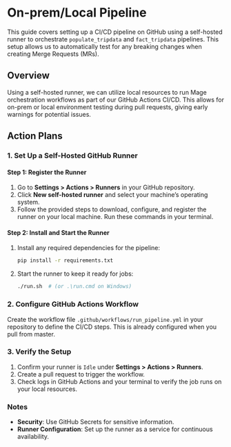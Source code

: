 # On-prem/Local Pipeline

This guide covers setting up a CI/CD pipeline on GitHub using a self-hosted runner to orchestrate `populate_tripdata` and `fact_tripdata` pipelines. This setup allows us to automatically test for any breaking changes when creating Merge Requests (MRs).

## Overview

Using a self-hosted runner, we can utilize local resources to run Mage orchestration workflows as part of our GitHub Actions CI/CD. This allows for on-prem or local environment testing during pull requests, giving early warnings for potential issues.

## Action Plans

### 1. Set Up a Self-Hosted GitHub Runner

#### Step 1: Register the Runner

1. Go to **Settings > Actions > Runners** in your GitHub repository.
2. Click **New self-hosted runner** and select your machine’s operating system.
3. Follow the provided steps to download, configure, and register the runner on your local machine. Run these commands in your terminal.

#### Step 2: Install and Start the Runner

1. Install any required dependencies for the pipeline:
   ```bash
   pip install -r requirements.txt
   ```
2. Start the runner to keep it ready for jobs:
   ```bash
   ./run.sh  # (or .\run.cmd on Windows)
   ```

### 2. Configure GitHub Actions Workflow

Create the workflow file `.github/workflows/run_pipeline.yml` in your repository to define the CI/CD steps. This is already configured when you pull from master.  


### 3. Verify the Setup

1. Confirm your runner is `Idle` under **Settings > Actions > Runners**.
2. Create a pull request to trigger the workflow.
3. Check logs in GitHub Actions and your terminal to verify the job runs on your local resources.

### Notes

- **Security**: Use GitHub Secrets for sensitive information.
- **Runner Configuration**: Set up the runner as a service for continuous availability.
